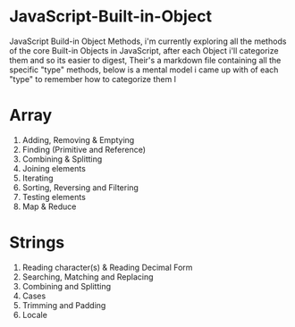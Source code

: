 # JavaScript-Built-in-Object
JavaScript Build-in Object Methods, i'm currently exploring all the methods of the core Built-in Objects in JavaScript, after each Object i'll categorize them and so its easier to digest, Their's a markdown file containing all the specific "type" methods, below is a mental model i came up with of each "type" to remember how to categorize them
l
# **Array**

1. Adding, Removing & Emptying
2. Finding (Primitive and Reference)
3. Combining & Splitting
4. Joining elements
5. Iterating 
6. Sorting, Reversing and Filtering
7. Testing elements  
8. Map & Reduce


# **Strings**

1. Reading character(s) & Reading Decimal Form
2. Searching, Matching and Replacing
3. Combining and Splitting
4. Cases
5. Trimming and Padding
6. Locale
